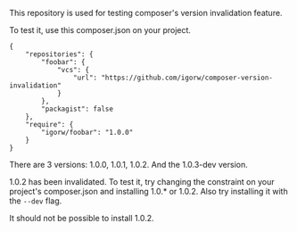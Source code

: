 This repository is used for testing composer's version invalidation feature.

To test it, use this composer.json on your project.

    {
        "repositories": {
            "foobar": {
                "vcs": {
                    "url": "https://github.com/igorw/composer-version-invalidation"
                }
            },
            "packagist": false
        },
        "require": {
            "igorw/foobar": "1.0.0"
        }
    }

There are 3 versions: 1.0.0, 1.0.1, 1.0.2. And the 1.0.3-dev version.

1.0.2 has been invalidated. To test it, try changing the constraint on your project's composer.json and installing 1.0.* or 1.0.2. Also try installing it with the `--dev` flag.

It should not be possible to install 1.0.2.
